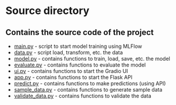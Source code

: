 # Source directory
## Contains the source code of the project

- [main.py](main.py) - script to start model training using MLFlow
- [data.py](data.py) - script load, transform, etc. the data
- [model.py](model.py) - contains functions to train, load, save, etc. the model
- [evaluate.py](evaluate.py) - contains functions to evaluate the model
- [ui.py](ui.py) - contains functions to start the Gradio UI
- [app.py](app.py) - contains functions to start the Flask API
- [predict.py](predict.py) - contains functions to make predictions (using API)
- [sample_data.py](sample_data.py) - contains functions to generate sample data
- [validate_data.py](validate_data.py) - contains functions to validate the data